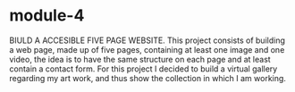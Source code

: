 # module-4
BIULD A ACCESIBLE FIVE PAGE WEBSITE.
This project consists of building a web page, made up of five pages, containing at least one image and one video, the idea is to have the same structure on each page and at least contain a contact form. For this project I decided to build a virtual gallery regarding my art work, and thus show the collection in which I am working.
